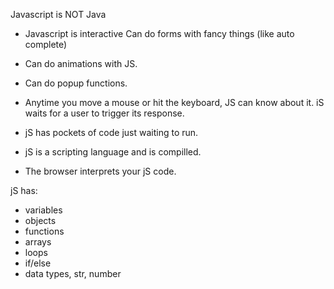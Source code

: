 Javascript is NOT Java

* Javascript is interactive
Can do forms with fancy things (like auto complete)
* Can do animations with JS.
* Can do popup functions.

* Anytime you move a mouse or hit the keyboard, JS can know about it.  iS waits for a user to trigger its response.
* jS has pockets of code just waiting to run.
* jS is a scripting language and is compilled.
* The browser interprets your jS code.

jS has:
- variables
- objects
- functions
- arrays
- loops
- if/else
- data types, str, number

